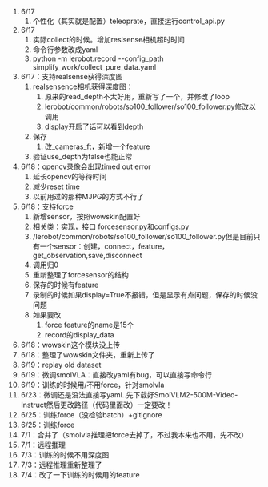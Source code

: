 1. 6/17
   1. 个性化（其实就是配置）teleoprate，直接运行control_api.py
2. 6/17
   1. 实际collect的时候。增加reslsense相机超时时间
   2. 命令行参数改成yaml
   3. python -m lerobot.record --config_path simplify_work/collect_pure_data.yaml
3. 6/17：支持realsense获得深度图
   1. realsensence相机获得深度图：
      1. 原来的read_depth不太好用，重新写了一个，并修改了loop
      2. lerobot/common/robots/so100_follower/so100_follower.py修改以调用
      3. display开启了话可以看到depth
   2. 保存
      1. 改_cameras_ft，新增一个feature
   3. 验证use_depth为false也能正常
4. 6/18：opencv录像会出现timed out error
   1. 延长opencv的等待时间
   2. 减少reset time
   3. 以前用过的那种MJPG的方式不行了
5. 6/18：支持force
   1. 新增sensor，按照wowskin配置好
   2. 相关类：实现，接口 forcesensor.py和configs.py 
   3. /lerobot/common/robots/so100_follower/so100_follower.py但是目前只有一个sensor：创建，connect，feature，get_observation,save,disconnect
   4. 调用归0
   5. 重新整理了forcesensor的结构
   6. 保存的时候有feature
   7. 录制的时候如果display=True不报错，但是显示有点问题，保存的时候没问题
   8. 如果要改
      1. force feature的name是15个
      2. record的display_data
6. 6/18：wowskin这个模块没上传
7. 6/18：整理了wowskin文件夹，重新上传了
8. 6/19：replay old dataset
9. 6/19：微调smolVLA：直接改yaml有bug，可以直接写命令行
10. 6/19：训练的时候用/不用force，针对smolvla
11. 6/23：微调还是没法直接写yaml..先下载好SmolVLM2-500M-Video-Instruct然后更改路径（代码里面改）一定要改！
12. 6/25：训练force（没检验batch）+gitignore
13. 6/25：训练force
14. 7/1：合并了（smolvla推理把force去掉了，不过我本来也不用，先不改）
15. 7/1：远程推理
16. 7/3：训练的时候不用深度图
17. 7/3：远程推理重新整理了
18. 7/4：改了一下训练的时候用的feature

